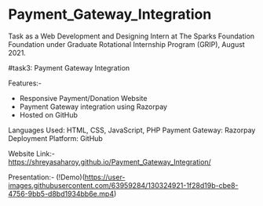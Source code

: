 # Payment_Gateway_Integration

Task as a Web Development and Designing Intern at The Sparks Foundation Foundation under Graduate Rotational Internship Program (GRIP), August 2021. 

#task3: Payment Gateway Integration

Features:-
- Responsive Payment/Donation Website
- Payment Gateway integration using Razorpay
- Hosted on GitHub


Languages Used: HTML, CSS, JavaScript, PHP
Payment Gateway: Razorpay
Deployment Platform: GitHub


Website Link:- https://shreyasaharoy.github.io/Payment_Gateway_Integration/

Presentation:-
(!Demo)(https://user-images.githubusercontent.com/63959284/130324921-1f28d19b-cbe8-4756-9bb5-d8bd1934bb6e.mp4)




 
